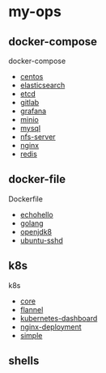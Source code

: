 # my-ops

## docker-compose

docker-compose

* [centos](./docker-compose/centos)
* [elasticsearch](./docker-compose/elasticsearch)
* [etcd](./docker-compose/etcd)
* [gitlab](./docker-compose/gitlab)
* [grafana](./docker-compose/grafana)
* [minio](./docker-compose/minio)
* [mysql](./docker-compose/mysql)
* [nfs-server](./docker-compose/nfs-server)
* [nginx](./docker-compose/nginx)
* [redis](./docker-compose/redis)

## docker-file

Dockerfile

* [echohello](./docker-file/echohello)
* [golang](./docker-file/golang)
* [openjdk8](./docker-file/openjdk8)
* [ubuntu-sshd](./docker-file/ubuntu-sshd)

## k8s

k8s

* [core](./k8s/core)
* [flannel](./k8s/flannel)
* [kubernetes-dashboard](./k8s/kubernetes-dashboard)
* [nginx-deployment](./k8s/nginx-deployment)
* [simple](./k8s/simple)

## shells
